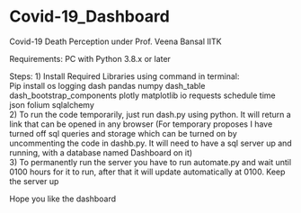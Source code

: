 # Covid-19_Dashboard
Covid-19 Death Perception under Prof. Veena Bansal IITK

Requirements:
PC with Python 3.8.x or later

Steps:
    1) Install Required Libraries using command in terminal:  
Pip install os logging dash pandas numpy dash_table dash_bootstrap_components plotly matplotlib io requests schedule time json folium sqlalchemy  
    2) To run the code temporarily, just run dash.py using python. It will return a link that can be opened in any browser (For temporary proposes I have turned off sql queries and storage which can be turned on by uncommenting the code in dashb.py. It will need to have a sql server up and running, with a database named Dashboard on it)  
    3) To permanently run the server you have to run automate.py and wait until 0100 hours for it to run, after that it will update automatically at 0100. Keep the server up   
    
    
    
Hope you like the dashboard
